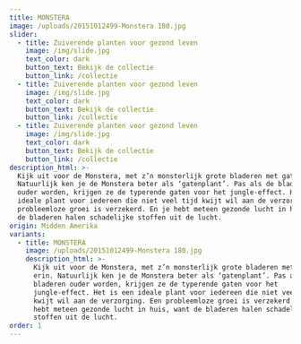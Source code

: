 ```yaml
---
title: MONSTERA
image: /uploads/20151012499-Monstera 180.jpg
slider:
  - title: Zuiverende planten voor gezond leven
    image: /img/slide.jpg
    text_color: dark
    button_text: Bekijk de collectie
    button_link: /collectie
  - title: Zuiverende planten voor gezond leven
    image: /img/slide.jpg
    text_color: dark
    button_text: Bekijk de collectie
    button_link: /collectie
  - title: Zuiverende planten voor gezond leven
    image: /img/slide.jpg
    text_color: dark
    button_text: Bekijk de collectie
    button_link: /collectie
description_html: >-
  Kijk uit voor de Monstera, met z’n monsterlijk grote bladeren met gaten erin.
  Natuurlijk ken je de Monstera beter als ‘gatenplant’. Pas als de bladeren
  ouder worden, krijgen ze de typerende gaten voor het jungle-effect. Het is een
  ideale plant voor iedereen die niet veel tijd kwijt wil aan de verzorging. Een
  probleemloze groei is verzekerd. En je hebt meteen gezonde lucht in huis, want
  de bladeren halen schadelijke stoffen uit de lucht.
origin: Midden Amerika
variants:
  - title: MONSTERA
    image: /uploads/20151012499-Monstera 180.jpg
    description_html: >-
      Kijk uit voor de Monstera, met z’n monsterlijk grote bladeren met gaten
      erin. Natuurlijk ken je de Monstera beter als ‘gatenplant’. Pas als de
      bladeren ouder worden, krijgen ze de typerende gaten voor het
      jungle-effect. Het is een ideale plant voor iedereen die niet veel tijd
      kwijt wil aan de verzorging. Een probleemloze groei is verzekerd. En je
      hebt meteen gezonde lucht in huis, want de bladeren halen schadelijke
      stoffen uit de lucht.
order: 1
---
```



